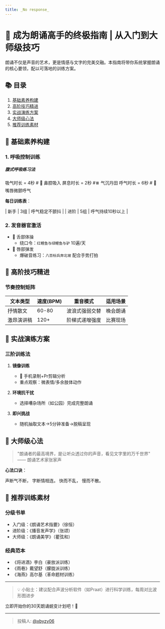 ```yaml
---
title: _No response_
---
```


# 🎤 成为朗诵高手的终极指南 | 从入门到大师级技巧

朗诵不仅是声音的艺术，更是情感与文字的完美交融。本指南将带你系统掌握朗诵的核心要领，配以可落地的训练方案。

## 📚 目录
1. [基础素养构建](#-基础素养构建)
2. [高阶技巧精进](#-高阶技巧精进) 
3. [实战演练方案](#-实战演练方案)
4. [大师级心法](#-大师级心法)
5. [推荐训练素材](#-推荐训练素材)

## 🧱 基础素养构建

### 1. 呼吸控制训练

##### 腹式呼吸练习法
吸气时长 = 4秒   # 👃 鼻腔吸入
屏息时长 = 2秒   #⏸️ 气沉丹田
呼气时长 = 6秒   # 👄 嘴唇微颤呼气


**每日训练表**：

| 新手 | 3组  | 呼气稳定不颤抖    |
| 进阶 | 5组  | 呼气持续10秒以上  |

### 2. 发音器官激活
- 👅 舌部体操
  - 绕口令：`红鲤鱼与绿鲤鱼与驴` 10遍/天
- 👄 唇部弹发
  - 爆破音练习：`八百标兵奔北坡` 配合手势打拍

## 🚀 高阶技巧精进



### 节奏控制矩阵
| 文本类型   | 速度(BPM) | 重音模式       | 适用场景       |
|------------|-----------|----------------|----------------|
| 抒情散文   | 60-80     | 波浪式强弱交替 | 晚会朗诵       |
| 激昂演讲稿 | 120+      | 阶梯式递增强度 | 比赛现场       |

## 🎯 实战演练方案

### 三阶训练法
1. **镜像训练** 
   - 📱 手机录制+Pr剪辑分析
   - 重点观察：微表情/多余肢体动作

2. **环境抗干扰** 
   - 选择嘈杂场所（如公园）完成完整朗诵

3. **即兴挑战** 
   - 随机抽取文本→5分钟准备→脱稿呈现

## 🧘 大师级心法

> "朗诵者的最高境界，是让听众透过你的声音，看见文字里的万千世界" —— 朗诵艺术家张家声

**心法口诀**：

声断气不断，
字断情相连。
快而不乱，
慢而不散。


## 📖 推荐训练素材

### 分级书单

- 入门级：《朗诵艺术指要》（徐恒）
- 进阶级：《播音发声学》（张颂）
- 大师级：《朗诵美学》（瞿弦和）


### 经典范本
-  《将进酒》李白（豪放派训练）
-  《雨巷》戴望舒（朦胧派训练）
- 《海燕》高尔基（革命题材训练）

---



> 💡 小贴士：建议配合声波分析软件（如Praat）进行科学训练，每周对比波形图进步

立即开始你的30天朗诵蜕变计划吧！🎯

---

> 投稿人: [@xbyzy06](https://github.com/xbyzy06)
